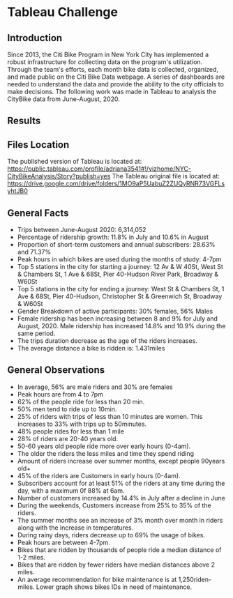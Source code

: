 # Tableau Challenge
## Introduction
Since 2013, the Citi Bike Program in New York City has implemented a robust infrastructure for collecting data on the program's utilization. Through the team's efforts, each month bike data is collected, organized, and made public on the Citi Bike Data webpage.
A series of dashboards are needed to understand the data and provide the ability to the city officials to make decisions. The following work was made in Tableau to analysis the CityBike data from June-August, 2020.

## Results
## Files Location

The published version of Tableau is located at: https://public.tableau.com/profile/adriana3541#!/vizhome/NYC-CityBikeAnalysis/Story?publish=yes
The Tableau original file is located at:
https://drive.google.com/drive/folders/1MO9aP5UabuZ2ZUQyRNR73VGFLsyhtJB0


## General Facts
* Trips between June-August 2020: 6,314,052
* Percentage of ridership growth: 11.8% in July and 10.6% in August
* Proportion of short-term customers and annual subscribers: 28.63% and 71.37%
* Peak hours in which bikes are used during the months of study: 4-7pm
* Top 5 stations in the city for starting a journey: 12 Av & W 40St, West St & Chambers St, 1 Ave & 68St, Pier 40-Hudson River Park, Broadway & W60St
* Top 5 stations in the city for ending a journey: West St & Chambers St, 1 Ave & 68St, Pier 40-Hudson, Christopher St & Greenwich St, Broadway & W60St
* Gender Breakdown of active participants: 30% females, 56% Males
* Female ridership has been increasing between 8 and 9% for July and August, 2020. Male ridership has increased 14.8% and 10.9% during the same period.
* The trips duration decrease as the age of the riders increases.
* The average distance a bike is ridden is: 1.431miles

## General Observations
* In average, 56% are male riders and 30% are females 
* Peak hours are from 4 to 7pm
* 62% of the people ride for less than 20 min. 
* 50% men tend to ride up to 10min. 
* 25% of riders with trips of less than 10 minutes are women. This increases to 33% with trips up to 50minutes.
* 48% people rides for less than 1 mile
* 28% of riders are 20-40 years old. 
* 50-60 years old people ride more over early hours (0-4am).
* The older the riders the less miles and time they spend riding
* Amount of riders increase over summer months, except people 90years old+
* 45% of the riders are Customers in early hours (0-4am).
* Subscribers account for at least 51% of the riders at any time during the day, with a maximum 0f 88% at 6am.
* Number of customers increased by 14.4% in July after a decline in June
* During the weekends, Customers increase from 25% to 35% of the riders.
* The summer months see an increase of 3% month over month in riders along with the increase in temperatures.
* During rainy days, riders decrease up to 69% the usage of bikes.
* Peak hours are between 4-7pm.
* Bikes that are ridden by thousands of people ride a median distance of 1-2 miles.
* Bikes that are ridden by fewer riders have median distances above 2 miles. 
* An average recommendation for bike maintenance is at 1,250riden-miles. Lower graph shows bikes IDs in need of maintenance.

